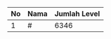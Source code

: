 | No | Nama            | Jumlah Level |
|----|-----------------|--------------|
| 1  | #    |    6346        |
